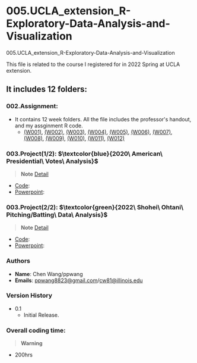 # 005.UCLA_extension_R-Exploratory-Data-Analysis-and-Visualization
005.UCLA_extension_R-Exploratory-Data-Analysis-and-Visualization



This file is related to the course I registered for in 2022 Spring at UCLA extension.
## It includes 12 folders:


### 002.Assignment:
- It contains 12 week folders. All the file includes the professor's handout, and my assginment R code. 
   - [(W001)](https://github.com/ollill0823/005.UCLA_extension_R-Exploratory-Data-Analysis-and-Visualization/tree/main/W001), [(W002)](https://github.com/ollill0823/005.UCLA_extension_R-Exploratory-Data-Analysis-and-Visualization/tree/main/W002), [(W003)](https://github.com/ollill0823/005.UCLA_extension_R-Exploratory-Data-Analysis-and-Visualization/tree/main/W003), [(W004)](https://github.com/ollill0823/005.UCLA_extension_R-Exploratory-Data-Analysis-and-Visualization/tree/main/W004), [(W005)](https://github.com/ollill0823/005.UCLA_extension_R-Exploratory-Data-Analysis-and-Visualization/tree/main/W005), [(W006)](https://github.com/ollill0823/005.UCLA_extension_R-Exploratory-Data-Analysis-and-Visualization/tree/main/W006), [(W007)](https://github.com/ollill0823/005.UCLA_extension_R-Exploratory-Data-Analysis-and-Visualization/tree/main/W007), [(W008)](https://github.com/ollill0823/005.UCLA_extension_R-Exploratory-Data-Analysis-and-Visualization/tree/main/W008), [(W009)](https://github.com/ollill0823/005.UCLA_extension_R-Exploratory-Data-Analysis-and-Visualization/tree/main/W009), [(W010)](https://github.com/ollill0823/005.UCLA_extension_R-Exploratory-Data-Analysis-and-Visualization/tree/main/W010), [(W011)](https://github.com/ollill0823/005.UCLA_extension_R-Exploratory-Data-Analysis-and-Visualization/tree/main/W011), [(W012)](https://github.com/ollill0823/005.UCLA_extension_R-Exploratory-Data-Analysis-and-Visualization/tree/main/W012)




### 003.Project(1/2): **$\textcolor{blue}{2020\ American\ Presidential\ Votes\ Analysis}$**
> __Note__ [Detail](https://github.com/ollill0823/005.UCLA_extension_R-Exploratory-Data-Analysis-and-Visualization/tree/main/009.2020_American_president_votes)
- [Code](https://github.com/ollill0823/005.UCLA_extension_R-Exploratory-Data-Analysis-and-Visualization/blob/main/009.2020_American_president_votes/Individual%20project_Chen%20Wang.R):
- [Powerpoint](https://github.com/ollill0823/005.UCLA_extension_R-Exploratory-Data-Analysis-and-Visualization/blob/main/009.2020_American_president_votes/Individual%20project_Chen%20Wang-no%20video-2.pptx):



### 003.Project(2/2): **$\textcolor{green}{2022\ Shohei\ Ohtani\ Pitching/Batting\ Data\ Analysis}$**
> __Note__ [Detail](https://github.com/ollill0823/005.UCLA_extension_R-Exploratory-Data-Analysis-and-Visualization/tree/main/010.2022_Shohei_Ohtani)
- [Code](https://github.com/ollill0823/005.UCLA_extension_R-Exploratory-Data-Analysis-and-Visualization/blob/main/010.2022_Shohei_Ohtani/Final%20Project_Final-2.R):
- [Powerpoint](https://docs.google.com/presentation/d/1aCubLpRF2-DRmsGPqF7a06nERPIdIwWh/edit):


### Authors
- **Name**: Chen Wang/ppwang
- **Emails**: ppwang8823@gmail.com/cw81@illinois.edu


### Version History
- 0.1
    * Initial Release.


### Overall coding time:
> __Warning__
- 200hrs
